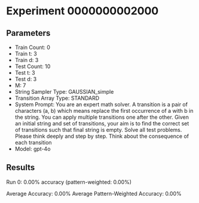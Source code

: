 # Experiment 0000000002000

## Parameters
- Train Count: 0
- Train t: 3
- Train d: 3
- Test Count: 10
- Test t: 3
- Test d: 3
- M: 7
- String Sampler Type: GAUSSIAN_simple
- Transition Array Type: STANDARD
- System Prompt: You are an expert math solver. A transition is a pair of characters (a, b) which means replace the first occurrence of a with b in the string. You can apply multiple transitions one after the other. Given an initial string and set of transitions, your aim is to find the correct set of transitions such that final string is empty. Solve all test problems. Please think deeply and step by step. Think about the consequence of each transition
- Model: gpt-4o

## Results
Run 0: 0.00% accuracy (pattern-weighted: 0.00%)

Average Accuracy: 0.00%
Average Pattern-Weighted Accuracy: 0.00%